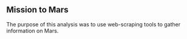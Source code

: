 Mission to Mars
---------------
The purpose of this analysis was to use web-scraping tools to gather information on Mars.

